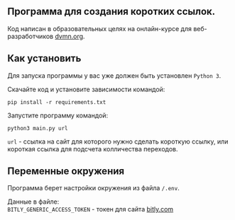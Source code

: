 ## Программа для создания коротких ссылок.
Код написан в образовательных целях на онлайн-курсе для веб-разработчиков [dvmn.org](https://dvmn.org/).
## Как установить
Для запуска программы у вас уже должен быть установлен `Python 3`.

Скачайте код и установите зависимости командой:   
```commandline
pip install -r requirements.txt
```


Запустите программу командой:   
```commandline
python3 main.py url
```
`url` - ссылка на сайт для которого нужно сделать короткую ссылку, или короткая ссылка для подсчета колличества переходов.

## Переменные окружения
Программа берет настройки окружения из файла `/.env`.

Данные в файле:   
`BITLY_GENERIC_ACCESS_TOKEN` - токен для сайта [bitly.com](https://bitly.com/)

